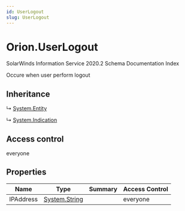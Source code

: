 ```yaml
---
id: UserLogout
slug: UserLogout
---
```


# Orion.UserLogout

SolarWinds Information Service 2020.2 Schema Documentation Index

Occure when user perform logout

## Inheritance

↳ [System.Entity](./../System/Entity)

↳ [System.Indication](./../System/Indication)

## Access control

everyone

## Properties

| Name | Type | Summary | Access Control |
| ------ | ------ | ------ | ------ |
| IPAddress | [System.String](https://docs.microsoft.com/en-us/dotnet/api/system.string) |  | everyone |

